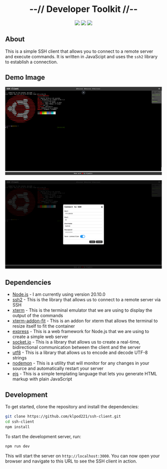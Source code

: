 <div align="center">
    <h1>--// Developer Toolkit //--</h1>
    <img src="https://img.shields.io/github/last-commit/klpod221/ssh-client?style=for-the-badge&color=ffb4a2&labelColor=201a19">
    <img src="https://img.shields.io/github/stars/klpod221/ssh-client?style=for-the-badge&color=e6c419&labelColor=1d1b16">
    <img src="https://img.shields.io/github/repo-size/klpod221/ssh-client?style=for-the-badge&color=a8c7ff&labelColor=1a1b1f">
</div>

## About

This is a simple SSH client that allows you to connect to a remote server and execute commands. It is written in JavaScipt and uses the `ssh2` library to establish a connection.

## Demo Image

![Demo Image 1](./public/images/demo-1.png)

![Demo Image 2](./public/images/demo-2.png)

## Dependencies

- [Node.js](https://nodejs.org/en/) - I am currently using version 20.10.0
- [ssh2](https://www.npmjs.com/package/ssh2) - This is the library that allows us to connect to a remote server via SSH
- [xterm](https://www.npmjs.com/package/xterm) - This is the terminal emulator that we are using to display the output of the commands
- [xterm-addon-fit](https://www.npmjs.com/package/xterm-addon-fit) - This is an addon for xterm that allows the terminal to resize itself to fit the container
- [express](https://www.npmjs.com/package/express) - This is a web framework for Node.js that we are using to create a simple web server
- [socket.io](https://www.npmjs.com/package/socket.io) - This is a library that allows us to create a real-time, bidirectional communication between the client and the server
- [utf8](https://www.npmjs.com/package/utf8) - This is a library that allows us to encode and decode UTF-8 strings
- [nodemon](https://www.npmjs.com/package/nodemon) - This is a utility that will monitor for any changes in your source and automatically restart your server
- [ejs](https://www.npmjs.com/package/ejs) - This is a simple templating language that lets you generate HTML markup with plain JavaScript

## Development

To get started, clone the repository and install the dependencies:

```bash
git clone https://github.com/klpod221/ssh-client.git
cd ssh-client
npm install
```

To start the development server, run:

```bash
npm run dev
```

This will start the server on `http://localhost:3000`. You can now open your browser and navigate to this URL to see the SSH client in action.

